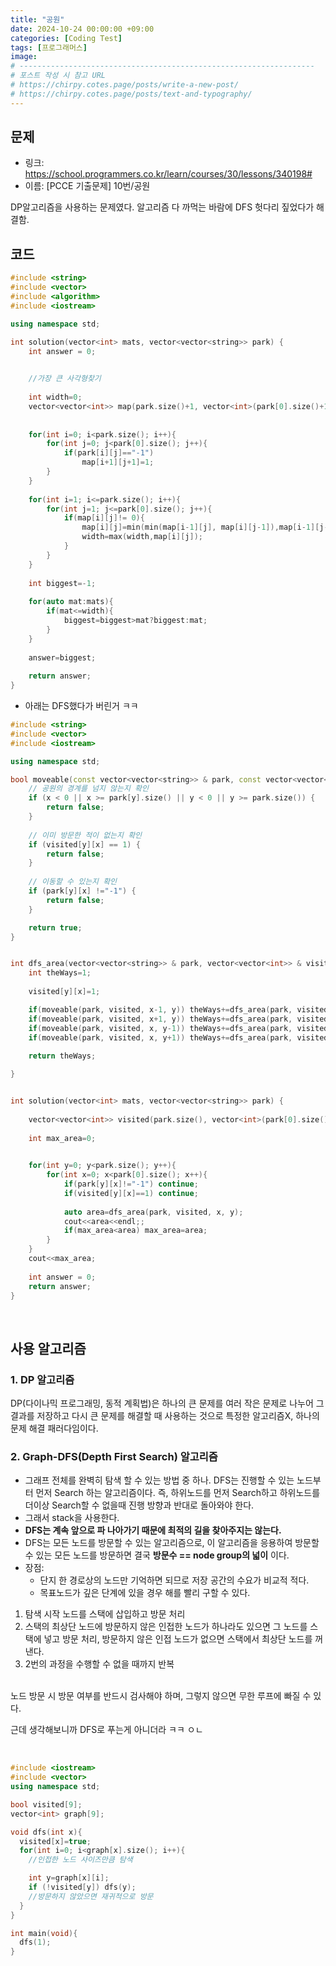 ```yaml
---
title: "공원"
date: 2024-10-24 00:00:00 +09:00
categories: [Coding Test]
tags: [프로그래머스]
image: 
# ------------------------------------------------------------------
# 포스트 작성 시 참고 URL
# https://chirpy.cotes.page/posts/write-a-new-post/
# https://chirpy.cotes.page/posts/text-and-typography/
---
```


## 문제

- 링크: https://school.programmers.co.kr/learn/courses/30/lessons/340198#
- 이름: [PCCE 기출문제] 10번/공원


DP알고리즘을 사용하는 문제였다. 알고리즘 다 까먹는 바람에 DFS 헛다리 짚었다가 해결함.

## 코드
```C++
#include <string>
#include <vector>
#include <algorithm>
#include <iostream>

using namespace std;

int solution(vector<int> mats, vector<vector<string>> park) {
    int answer = 0;

    
    //가장 큰 사각형찾기
    
    int width=0;
    vector<vector<int>> map(park.size()+1, vector<int>(park[0].size()+1));
    
    
    for(int i=0; i<park.size(); i++){
        for(int j=0; j<park[0].size(); j++){
            if(park[i][j]=="-1")
                map[i+1][j+1]=1;
        }
    }
    
    for(int i=1; i<=park.size(); i++){
        for(int j=1; j<=park[0].size(); j++){
            if(map[i][j]!= 0){
                map[i][j]=min(min(map[i-1][j], map[i][j-1]),map[i-1][j-1])+1;
                width=max(width,map[i][j]);
            }
        }
    }
    
    int biggest=-1;
    
    for(auto mat:mats){
        if(mat<=width){
            biggest=biggest>mat?biggest:mat;
        }
    }
    
    answer=biggest;
    
    return answer;
}
```



- 아래는 DFS했다가 버린거 ㅋㅋ
```c++
#include <string>
#include <vector>
#include <iostream>

using namespace std;

bool moveable(const vector<vector<string>> & park, const vector<vector<int>> & visited, int x, int y) {
    // 공원의 경계를 넘지 않는지 확인
    if (x < 0 || x >= park[y].size() || y < 0 || y >= park.size()) {
        return false;
    }
    
    // 이미 방문한 적이 없는지 확인
    if (visited[y][x] == 1) {
        return false;
    }
    
    // 이동할 수 있는지 확인 
    if (park[y][x] !="-1") {
        return false;
    }

    return true;
}


int dfs_area(vector<vector<string>> & park, vector<vector<int>> & visited, int x, int y){
    int theWays=1;
    
    visited[y][x]=1;

    if(moveable(park, visited, x-1, y)) theWays+=dfs_area(park, visited, x-1, y); //좌
    if(moveable(park, visited, x+1, y)) theWays+=dfs_area(park, visited, x+1, y); //우
    if(moveable(park, visited, x, y-1)) theWays+=dfs_area(park, visited, x, y-1); //상
    if(moveable(park, visited, x, y+1)) theWays+=dfs_area(park, visited, x, y+1); //하
        
    return theWays;

}


int solution(vector<int> mats, vector<vector<string>> park) {
    
    vector<vector<int>> visited(park.size(), vector<int>(park[0].size()));
    
    int max_area=0;

    
    for(int y=0; y<park.size(); y++){
        for(int x=0; x<park[0].size(); x++){
            if(park[y][x]!="-1") continue;
            if(visited[y][x]==1) continue;
            
            auto area=dfs_area(park, visited, x, y);
            cout<<area<<endl;;
            if(max_area<area) max_area=area;
        }
    }
    cout<<max_area;
    
    int answer = 0;
    return answer;
}
```
<br>

## 사용 알고리즘

### 1. DP 알고리즘 <br>
  DP(다이나믹 프로그래밍, 동적 계획법)은 하나의 큰 문제를 여러 작은 문제로 나누어 그 결과를 저장하고 다시 큰 문제를 해결할 때 사용하는 것으로 특정한 알고리즘X, 하나의 문제 해결 패러다임이다.
  


### 2. Graph-DFS(Depth First Search) 알고리즘 <br>

  - 그래프 전체를 완벽히 탐색 할 수 있는 방법 중 하나. DFS는 진행할 수 있는 노드부터 먼저 Search 하는 알고리즘이다. 즉, 하위노드를 먼저 Search하고 하위노드를 더이상 Search할 수 없을때 진행 방향과 반대로 돌아와야 한다. <br>
  - 그래서 stack을 사용한다. <br>
  - **DFS는 계속 앞으로 파 나아가기 때문에 최적의 길을 찾아주지는 않는다.** <br>
  - DFS는 모든 노드를 방문할 수 있는 알고리즘으로, 이 알고리즘을 응용하여 방문할 수 있는 모든 노드를 방문하면 결국 **방문수 == node group의 넓이** 이다. <br>
  - 장점:
    - 단지 한 경로상의 노드만 기억하면 되므로 저장 공간의 수요가 비교적 적다.
    - 목표노드가 깊은 단계에 있을 경우 해를 빨리 구할 수 있다.


  1. 탐색 시작 노드를 스택에 삽입하고 방문 처리
  2. 스택의 최상단 노드에 방문하지 않은 인접한 노드가 하나라도 있으면 그 노드를 스택에 넣고 방문 처리, 방문하지 않은 인접 노드가 없으면 스택에서 최상단 노드를 꺼낸다.
  3. 2번의 과정을 수행할 수 없을 때까지 반복

<br>
노드 방문 시 방문 여부를 반드시 검사해야 하며, 그렇지 않으면 무한 루프에 빠질 수 있다.

근데 생각해보니까 DFS로 푸는게 아니더라 ㅋㅋ ㅇㄴ

<br>

  ```c++
  #include <iostream>
  #include <vector>
  using namespace std;

  bool visited[9];
  vector<int> graph[9];

  void dfs(int x){
    visited[x]=true;
    for(int i=0; i<graph[x].size(); i++){
      //인접한 노드 사이즈만큼 탐색

      int y=graph[x][i];
      if (!visited[y]) dfs(y);
      //방문하지 않았으면 재귀적으로 방문
    }
  }

  int main(void){
    dfs(1);
  }
  ```
